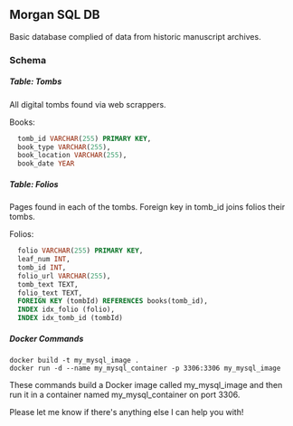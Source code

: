 ## Morgan SQL DB

Basic database complied of data from historic manuscript archives. 

### Schema

##### Table: Tombs

  All digital tombs found via web scrappers.

Books:
```sql
  tomb_id VARCHAR(255) PRIMARY KEY,
  book_type VARCHAR(255),
  book_location VARCHAR(255),
  book_date YEAR
```

##### Table: Folios

  Pages found in each of the tombs. Foreign key in tomb_id joins folios their tombs.

Folios:
```sql
  folio VARCHAR(255) PRIMARY KEY,
  leaf_num INT,
  tomb_id INT,
  folio_url VARCHAR(255),
  tomb_text TEXT,
  folio_text TEXT,
  FOREIGN KEY (tombId) REFERENCES books(tomb_id),
  INDEX idx_folio (folio),
  INDEX idx_tomb_id (tombId)
```

##### Docker Commands

```shell
docker build -t my_mysql_image .
docker run -d --name my_mysql_container -p 3306:3306 my_mysql_image
```

These commands build a Docker image called my_mysql_image and then run it in a container named my_mysql_container on port 3306.

Please let me know if there's anything else I can help you with!